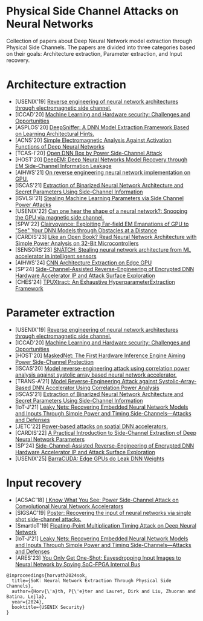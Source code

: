 # Physical Side Channel Attacks on Neural Networks
Collection of papers about Deep Neural Network model extraction through Physical Side Channels.
The papers are divided into three categories based on their goals: Architecture extraction, Parameter extraction, and Input recovery.

# Architecture extraction
- [USENIX'19] [Reverse engineering of neural network architectures through electromagnetic side channel.](https://www.usenix.org/conference/usenixsecurity19/presentation/batina)
- [ICCAD'20] [Machine Learning and Hardware security: Challenges and Opportunities](https://ieeexplore.ieee.org/document/9256522)
- [ASPLOS'20] [DeepSniffer: A DNN Model Extraction Framework Based on Learning Architectural Hints.](https://dl.acm.org/doi/10.1145/3373376.3378460) 
- [ACNS'20] [Simple Electromagnetic Analysis Against Activation Functions of Deep Neural Networks](https://link.springer.com/chapter/10.1007/978-3-030-61638-0_11)
- [TCAS-I'20] [Open DNN Box by Power Side-Channel Attack](https://ieeexplore.ieee.org/stamp/stamp.jsp?arnumber=9000972)
- [HOST'20] [DeepEM: Deep Neural Networks Model Recovery through EM Side-Channel Information Leakage](https://ieeexplore.ieee.org/document/9300274)
- [AIHWS'21] [On reverse engineering neural network implementation on GPU.](https://eprint.iacr.org/2021/720)
- [ISCAS'21] [Extraction of Binarized Neural Network Architecture and Secret Parameters Using Side-Channel Information](https://ieeexplore.ieee.org/document/9401626)
- [ISVLSI'21] [Stealing Machine Learning Parameters via Side Channel Power Attacks](https://ieeexplore.ieee.org/document/9516772)
- [USENIX'22] [Can one hear the shape of a neural network?: Snooping the GPU via magnetic side channel.](https://www.usenix.org/conference/usenixsecurity22/presentation/maia)
- [SPW'22] [Clairvoyance: Exploiting Far-field EM Emanations of GPU to "See" Your DNN Models through Obstacles at a Distance](https://ieeexplore.ieee.org/document/9833894)
- [CARDIS'23] [Like an Open Book? Read Neural Network Architecture with Simple Power Analysis on 32-Bit Microcontrollers](https://link.springer.com/chapter/10.1007/978-3-031-54409-5_13)
- [SENSORS'23] [SNATCH: Stealing neural network architecture from ML accelerator in intelligent sensors](https://ieeexplore.ieee.org/document/10324872)
- [AIHWS'24] [CNN Architecture Extraction on Edge GPU](https://link.springer.com/chapter/10.1007/978-3-031-61486-6_10)
- [SP'24] [Side-Channel-Assisted Reverse-Engineering of Encrypted DNN Hardware Accelerator IP and Attack Surface Exploration](https://www.computer.org/csdl/proceedings-article/sp/2024/313000a001/1RjE9FWOWsw)
- [CHES'24] [TPUXtract: An Exhaustive HyperparameterExtraction Framework](https://tches.iacr.org/index.php/TCHES/article/view/11923/11782)
# Parameter extraction
- [USENIX'19] [Reverse engineering of neural network architectures through electromagnetic side channel.](https://www.usenix.org/conference/usenixsecurity19/presentation/batina)
- [ICCAD'20] [Machine Learning and Hardware security: Challenges and Opportunities](https://ieeexplore.ieee.org/document/9256522)
- [HOST'20] [MaskedNet: The First Hardware Inference Engine Aiming Power Side-Channel Protection](https://www.computer.org/csdl/proceedings-article/host/2020/09300276/1pQJ1p6cl0c)
- [ISCAS'20] [Model reverse-engineering attack using correlation power analysis against systolic array based neural network accelerator.](https://ieeexplore.ieee.org/document/9180580)
- [TRANS-A'21] [Model Reverse-Engineering Attack against Systolic-Array-Based DNN Accelerator Using Correlation Power Analysis](https://www.jstage.jst.go.jp/article/transfun/E104.A/1/E104.A_2020CIP0024/_article/-char/ja/)
- [ISCAS'21] [Extraction of Binarized Neural Network Architecture and Secret Parameters Using Side-Channel Information](https://ieeexplore.ieee.org/document/9401626)
- [IoT-J'21] [Leaky Nets: Recovering Embedded Neural Network Models and Inputs Through Simple Power and Timing Side-Channels—Attacks and Defenses](https://ieeexplore.ieee.org/stamp/stamp.jsp?arnumber=9360858)
- [JETC'22] [Power-based attacks on spatial DNN accelerators.](https://dl.acm.org/doi/10.1145/3491219)
- [CARDIS'22] [A Practical Introduction to Side-Channel Extraction of Deep Neural Network Parameters](https://link.springer.com/chapter/10.1007/978-3-031-25319-5_3)
- [SP'24] [Side-Channel-Assisted Reverse-Engineering of Encrypted DNN Hardware Accelerator IP and Attack Surface Exploration](https://www.computer.org/csdl/proceedings-article/sp/2024/313000a001/1RjE9FWOWsw)
- [USENIX'25] [BarraCUDA: Edge GPUs do Leak DNN Weights](https://arxiv.org/abs/2312.07783)

# Input recovery
- [ACSAC'18] [I Know What You See: Power Side-Channel Attack on Convolutional Neural Network Accelerators](https://dl.acm.org/doi/10.1145/3274694.3274696)
- [SIGSAC'19] [Poster: Recovering the input of neural networks via single shot side-channel attacks.](https://dl.acm.org/doi/10.1145/3319535.3363280)
- [SmartIoT'19] [Floating-Point Multiplication Timing Attack on Deep Neural Network](https://ieeexplore.ieee.org/document/8896403)
- [IoT-J'21] [Leaky Nets: Recovering Embedded Neural Network Models and Inputs Through Simple Power and Timing Side-Channels—Attacks and Defenses](https://ieeexplore.ieee.org/stamp/stamp.jsp?arnumber=9360858)
- [ARES'23] [You Only Get One-Shot: Eavesdropping Input Images to Neural Network by Spying SoC-FPGA Internal Bus](https://dl.acm.org/doi/abs/10.1145/3600160.3600189)


```
@inproceedings{horvath2024sok,
  title={SoK: Neural Network Extraction Through Physical Side Channels},
  author={Horv{\'a}th, P{\'e}ter and Lauret, Dirk and Liu, Zhuoran and Batina, Lejla},
  year={2024},
  booktitle={USENIX Security}
}
```

